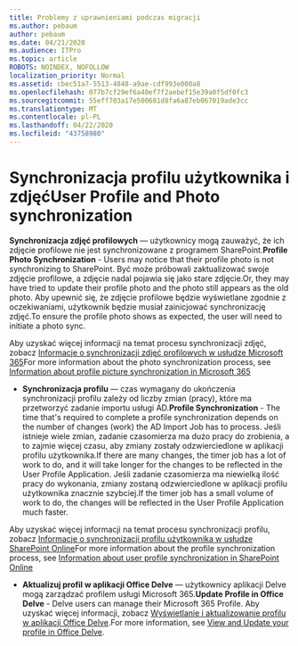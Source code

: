 ```yaml
---
title: Problemy z uprawnieniami podczas migracji
ms.author: pebaum
author: pebaum
ms.date: 04/21/2020
ms.audience: ITPro
ms.topic: article
ROBOTS: NOINDEX, NOFOLLOW
localization_priority: Normal
ms.assetid: cbec51a7-5513-4848-a9ae-cdf993e000a8
ms.openlocfilehash: 077b7cf29ef6a40ef7f2aebef15e39a0f5df0fc3
ms.sourcegitcommit: 55eff703a17e500681d8fa6a87eb067019ade3cc
ms.translationtype: MT
ms.contentlocale: pl-PL
ms.lasthandoff: 04/22/2020
ms.locfileid: "43758980"
---
```

# <a name="user-profile-and-photo-synchronization"></a><span data-ttu-id="24952-102">Synchronizacja profilu użytkownika i zdjęć</span><span class="sxs-lookup"><span data-stu-id="24952-102">User Profile and Photo synchronization</span></span>

 <span data-ttu-id="24952-103">**Synchronizacja zdjęć profilowych** — użytkownicy mogą zauważyć, że ich zdjęcie profilowe nie jest synchronizowane z programem SharePoint.</span><span class="sxs-lookup"><span data-stu-id="24952-103">**Profile Photo Synchronization** - Users may notice that their profile photo is not synchronizing to SharePoint.</span></span> <span data-ttu-id="24952-104">Być może próbowali zaktualizować swoje zdjęcie profilowe, a zdjęcie nadal pojawia się jako stare zdjęcie.</span><span class="sxs-lookup"><span data-stu-id="24952-104">Or, they may have tried to update their profile photo and the photo still appears as the old photo.</span></span> <span data-ttu-id="24952-105">Aby upewnić się, że zdjęcie profilowe będzie wyświetlane zgodnie z oczekiwaniami, użytkownik będzie musiał zainicjować synchronizację zdjęć.</span><span class="sxs-lookup"><span data-stu-id="24952-105">To ensure the profile photo shows as expected, the user will need to initiate a photo sync.</span></span> 
  
<span data-ttu-id="24952-106">Aby uzyskać więcej informacji na temat procesu synchronizacji zdjęć, zobacz [Informacje o synchronizacji zdjęć profilowych w usłudze Microsoft 365](https://go.microsoft.com/fwlink/?linkid=2022634)</span><span class="sxs-lookup"><span data-stu-id="24952-106">For more information about the photo synchronization process, see [Information about profile picture synchronization in Microsoft 365](https://go.microsoft.com/fwlink/?linkid=2022634)</span></span>
  
- <span data-ttu-id="24952-107">**Synchronizacja profilu** — czas wymagany do ukończenia synchronizacji profilu zależy od liczby zmian (pracy), które ma przetworzyć zadanie importu usługi AD.</span><span class="sxs-lookup"><span data-stu-id="24952-107">**Profile Synchronization** - The time that's required to complete a profile synchronization depends on the number of changes (work) the AD Import Job has to process.</span></span> <span data-ttu-id="24952-108">Jeśli istnieje wiele zmian, zadanie czasomierza ma dużo pracy do zrobienia, a to zajmie więcej czasu, aby zmiany zostały odzwierciedlone w aplikacji profilu użytkownika.</span><span class="sxs-lookup"><span data-stu-id="24952-108">If there are many changes, the timer job has a lot of work to do, and it will take longer for the changes to be reflected in the User Profile Application.</span></span> <span data-ttu-id="24952-109">Jeśli zadanie czasomierza ma niewielką ilość pracy do wykonania, zmiany zostaną odzwierciedlone w aplikacji profilu użytkownika znacznie szybciej.</span><span class="sxs-lookup"><span data-stu-id="24952-109">If the timer job has a small volume of work to do, the changes will be reflected in the User Profile Application much faster.</span></span> 
  
<span data-ttu-id="24952-110">Aby uzyskać więcej informacji na temat procesu synchronizacji profilu, zobacz [Informacje o synchronizacji profilu użytkownika w usłudze SharePoint Online](https://go.microsoft.com/fwlink/?linkid=2022639)</span><span class="sxs-lookup"><span data-stu-id="24952-110">For more information about the profile synchronization process, see [Information about user profile synchronization in SharePoint Online](https://go.microsoft.com/fwlink/?linkid=2022639)</span></span>
    
- <span data-ttu-id="24952-111">**Aktualizuj profil w aplikacji Office Delve** — użytkownicy aplikacji Delve mogą zarządzać profilem usługi Microsoft 365.</span><span class="sxs-lookup"><span data-stu-id="24952-111">**Update Profile in Office Delve** - Delve users can manage their Microsoft 365 Profile.</span></span> <span data-ttu-id="24952-112">Aby uzyskać więcej informacji, zobacz [Wyświetlanie i aktualizowanie profilu w aplikacji Office Delve](https://support.office.com/article/View-and-update-your-profile-in-Office-Delve-4e84343b-eedf-45a1-aeb9-8627ccca14ba).</span><span class="sxs-lookup"><span data-stu-id="24952-112">For more information, see [View and Update your profile in Office Delve](https://support.office.com/article/View-and-update-your-profile-in-Office-Delve-4e84343b-eedf-45a1-aeb9-8627ccca14ba).</span></span>
    

